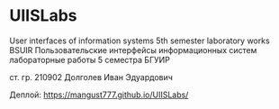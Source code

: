 # UIISLabs
User interfaces of information systems 5th semester laboratory works BSUIR 
Пользовательские интерфейсы информационных систем лабораторные работы 5 семестра БГУИР

ст. гр. 210902 Долголев Иван Эдуардович

Деплой:
https://mangust777.github.io/UIISLabs/
